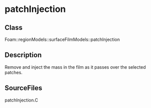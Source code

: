 # patchInjection 
## Class
Foam::regionModels::surfaceFilmModels::patchInjection

## Description
Remove and inject the mass in the film as it passes over the selected
patches.

## SourceFiles
patchInjection.C

